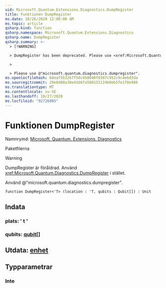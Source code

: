 ```yaml
---
uid: Microsoft.Quantum.Extensions.Diagnostics.DumpRegister
title: Funktionen DumpRegister
ms.date: 10/26/2020 12:00:00 AM
ms.topic: article
qsharp.kind: function
qsharp.namespace: Microsoft.Quantum.Extensions.Diagnostics
qsharp.name: DumpRegister
qsharp.summary: >-
  > [!WARNING]

  > DumpRegister has been deprecated. Please use <xref:Microsoft.Quantum.Diagnostics.DumpRegister> instead.

  >

  > Please use @"microsoft.quantum.diagnostics.dumpregister".
ms.openlocfilehash: 6deaf5b32b7f5dc458040f8307c952c9c4e6d3da
ms.sourcegitcommit: 29e0d88a30e4166fa580132124b0eb57e1f0e986
ms.translationtype: MT
ms.contentlocale: sv-SE
ms.lasthandoff: 10/27/2020
ms.locfileid: "92726805"
---
```

# <a name="dumpregister-function"></a>Funktionen DumpRegister

Namnrymd: [Microsoft. Quantum. Extensions. Diagnostics](xref:Microsoft.Quantum.Extensions.Diagnostics)

Paketfilerna [](https://nuget.org/packages/)


> [!WARNING]
> DumpRegister är föråldrad. Använd <xref:Microsoft.Quantum.Diagnostics.DumpRegister> i stället.
>
> Använd @"microsoft.quantum.diagnostics.dumpregister".



```qsharp
function DumpRegister<'T> (location : 'T, qubits : Qubit[]) : Unit
```


## <a name="input"></a>Indata

### <a name="location--t"></a>plats: ' t '




### <a name="qubits--qubit"></a>qubits: [qubit](xref:microsoft.quantum.lang-ref.qubit)[]





## <a name="output--unit"></a>Utdata: [enhet](xref:microsoft.quantum.lang-ref.unit)



## <a name="type-parameters"></a>Typparametrar

### <a name="t"></a>Inte

